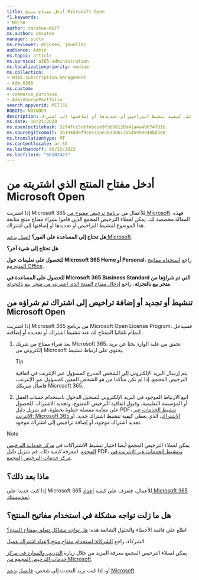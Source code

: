 ```yaml
---
title: أدخل مفتاح منتج Microsoft Open
f1.keywords:
- NOCSH
author: cmcatee-MSFT
ms.author: cmcatee
manager: scotv
ms.reviewer: drjones, jmueller
audience: Admin
ms.topic: article
ms.service: o365-administration
ms.localizationpriority: medium
ms.collection:
- M365-subscription-management
- Adm_O365
ms.custom:
- commerce_purchase
- AdminSurgePortfolio
search.appverid: MET150
ROBOTS: NOINDEX
description: تعرف على كيفية تنشيط التراخيص أو تجديدها أو إضافتها إلى اشتراك Microsoft 365 للأعمال.
ms.date: 10/21/2020
ms.openlocfilehash: 32f4fcc5c6febece9f9680120a41a4a49674f816
ms.sourcegitcommit: 3b194dd6f9ce531ae1b33d617ab45990d48bd3d0
ms.translationtype: MT
ms.contentlocale: ar-SA
ms.lasthandoff: 06/15/2022
ms.locfileid: "66102427"
---
```

# <a name="enter-your-product-key-purchased-from-microsoft-open"></a>أدخل مفتاح المنتج الذي اشتريته من Microsoft Open

إذا اشتريت Microsoft 365 للأعمال من [برنامج ترخيص مفتوح من Microsoft](https://go.microsoft.com/fwlink/p/?LinkID=613298)، فهذه المقالة مخصصة لك. يمكن لعملاء الترخيص المجمع الذين قاموا بشراء مفتاح منتج متابعة هذا الموضوع لتنشيط التراخيص أو تجديدها أو إضافتها إلى اشتراك.
  
 **هل تحتاج إلى المساعدة على الفور؟** [اتصل بدعم Microsoft](../admin/get-help-support.md).
  
 **هل تحتاج إلى شيء آخر؟**

 **للحصول على تعليمات حول Microsoft 365 Home أو Personal**، راجع [استخدام مفاتيح المنتج مع Office](https://support.microsoft.com/office/12a5763a-d45c-4685-8c95-a44500213759).
  
 **للحصول على المساعدة في Microsoft 365 Business Standard التي تم شراؤها من متجر بيع بالتجزئة**، راجع [إدخال مفتاح المنتج الذي اشتريته من متجر بيع بالتجزئة](enter-your-product-key.md).
  
## <a name="activate-renew-or-add-licenses-to-a-subscription-purchased-from-microsoft-open"></a>تنشيط أو تجديد أو إضافة تراخيص إلى اشتراك تم شراؤه من Microsoft Open

إذا اشتريت Microsoft 365 من برنامج Microsoft Open License Program، فسيدخل النظام تلقائيا المفتاح لك عند تنشيط اشتراك أو تجديده أو إضافته.
  
1. بعد شراء مفتاح من شريك Microsoft 365، تحقق من علبة الوارد بحثا عن بريد إلكتروني من Microsoft يحتوي على ارتباط تنشيط.

    > [!TIP]
    >  يتم إرسال البريد الإلكتروني إلى الشخص المدرج كمسؤول عبر الإنترنت في اتفاقية الترخيص المجمع. إذا لم تكن متأكدا من هو الشخص المعين كمسؤول عبر الإنترنت، فاسأل شريكك Microsoft 365. 
  
2. اتبع الارتباط الموجود في البريد الإلكتروني لتسجيل الدخول باستخدام حساب العمل أو المؤسسة التعليمية، وقبول اتفاقية الترخيص المفتوح، وتجديد الاشتراك. للحصول على معاينة مفصلة خطوة بخطوة، قم بتنزيل دليل PDF، [تنشيط الخدمات عبر الإنترنت: Microsoft 365 الاشتراك](https://go.microsoft.com/fwlink/p/?LinkId=618100)، الذي يغطي كيفية تنشيط اشتراك جديد، أو تجديد اشتراك موجود، أو إضافة تراخيص إلى اشتراك موجود.

> [!NOTE]
> يمكن لعملاء الترخيص المجمع أيضا اختيار تنشيط الاشتراكات في [مركز خدمات الترخيص المجمع](https://go.microsoft.com/fwlink/p/?LinkID=282016). لمعرفة كيفية ذلك، قم بتنزيل دليل PDF، [وتنشيط الخدمات عبر الإنترنت في مركز خدمات الترخيص المجمع](https://go.microsoft.com/fwlink/p/?LinkId=618096).
  
## <a name="whats-next"></a>ماذا بعد ذلك؟

إذا كنت جديدا على Microsoft 365 للأعمال، فتعرف على كيفية [إعداد Microsoft 365 لمؤسستك](../admin/setup/setup.md).
  
## <a name="still-having-trouble-with-product-keys"></a>هل ما زلت تواجه مشكلة في استخدام مفاتيح المنتج؟

اطلع على قائمة الأخطاء والحلول الشائعة هذه: [هل تواجه مشاكل تتعلق بمفتاح المنتج؟](product-key-errors-and-solutions.md)
  
الشركاء، راجع [الشركاء: استخدام مفتاح منتج لإعداد اشتراك عميل](https://support.microsoft.com/office/cf22c50f-95c9-4fa2-b959-c264de256d40).
  
يمكن لعملاء الترخيص المجمع معرفة المزيد من خلال زيارة [التدريب والموارد في مركز خدمات الترخيص المجمع من Microsoft](https://go.microsoft.com/fwlink/p/?LinkId=618103).
  
أو، إذا كنت تريد التحدث إلى شخص، [فاتصل بدعم Microsoft](../admin/get-help-support.md).
